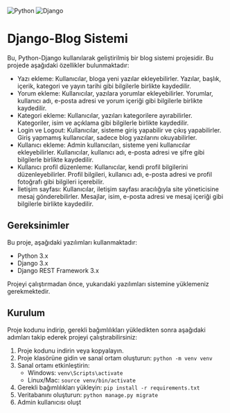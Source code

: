 ![Python](https://img.shields.io/badge/Python-3776AB?style=for-the-badge&logo=python&logoColor=white)
![Django](https://img.shields.io/badge/Django-092E20?style=for-the-badge&logo=django&logoColor=white)


# Django-Blog Sistemi

Bu, Python-Django kullanılarak geliştirilmiş bir blog sistemi projesidir. Bu projede aşağıdaki özellikler bulunmaktadır:

- Yazı ekleme: Kullanıcılar, bloga yeni yazılar ekleyebilirler. Yazılar, başlık, içerik, kategori ve yayın tarihi gibi bilgilerle birlikte kaydedilir.
- Yorum ekleme: Kullanıcılar, yazılara yorumlar ekleyebilirler. Yorumlar, kullanıcı adı, e-posta adresi ve yorum içeriği gibi bilgilerle birlikte kaydedilir.
- Kategori ekleme: Kullanıcılar, yazıları kategorilere ayırabilirler. Kategoriler, isim ve açıklama gibi bilgilerle birlikte kaydedilir.
- Login ve Logout: Kullanıcılar, sisteme giriş yapabilir ve çıkış yapabilirler. Giriş yapmamış kullanıcılar, sadece blog yazılarını okuyabilirler.
- Kullanıcı ekleme: Admin kullanıcıları, sisteme yeni kullanıcılar ekleyebilirler. Kullanıcılar, kullanıcı adı, e-posta adresi ve şifre gibi bilgilerle birlikte kaydedilir.
- Kullanıcı profil düzenleme: Kullanıcılar, kendi profil bilgilerini düzenleyebilirler. Profil bilgileri, kullanıcı adı, e-posta adresi ve profil fotoğrafı gibi bilgileri içerebilir.
- İletişim sayfası: Kullanıcılar, iletişim sayfası aracılığıyla site yöneticisine mesaj gönderebilirler. Mesajlar, isim, e-posta adresi ve mesaj içeriği gibi bilgilerle birlikte kaydedilir.

## Gereksinimler

Bu proje, aşağıdaki yazılımları kullanmaktadır:

- Python 3.x
- Django 3.x
- Django REST Framework 3.x

Projeyi çalıştırmadan önce, yukarıdaki yazılımları sistemine yüklemeniz gerekmektedir.

## Kurulum

Proje kodunu indirip, gerekli bağımlılıkları yükledikten sonra aşağıdaki adımları takip ederek projeyi çalıştırabilirsiniz:

1. Proje kodunu indirin veya kopyalayın.
2. Proje klasörüne gidin ve sanal ortam oluşturun: `python -m venv venv`
3. Sanal ortamı etkinleştirin:
   - Windows: `venv\Scripts\activate`
   - Linux/Mac: `source venv/bin/activate`
4. Gerekli bağımlılıkları yükleyin: `pip install -r requirements.txt`
5. Veritabanını oluşturun: `python manage.py migrate`
6. Admin kullanıcısı oluşt